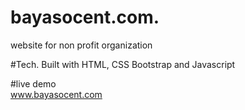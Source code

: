 # bayasocent.com. 
website for non profit organization 

#Tech. 
Built with HTML, CSS Bootstrap and Javascript

#live demo  
www.bayasocent.com
